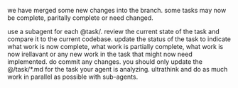 we have merged some new changes into the branch. some tasks may now be complete, paritally complete or need changed.

use a subagent for each @task/. review the current state of the task and compare it to the current codebase. update the status of the task to indicate what work is now complete, what work is partially complete, what work is now irellavant or any new work in the task that might now need implemented. do commit any changes. you should only update the @/task/\*.md for the task your agent is analyzing. ultrathink and do as much work in parallel as possible with sub-agents.
